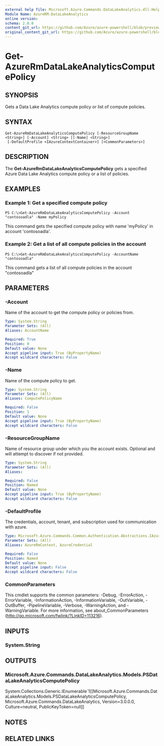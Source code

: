 ```yaml
---
external help file: Microsoft.Azure.Commands.DataLakeAnalytics.dll-Help.xml
Module Name: AzureRM.DataLakeAnalytics
online version:
schema: 2.0.0
content_git_url: https://github.com/Azure/azure-powershell/blob/preview/src/ResourceManager/DataLakeAnalytics/Commands.DataLakeAnalytics/help/Get-AzureRmDataLakeAnalyticsComputePolicy.md
original_content_git_url: https://github.com/Azure/azure-powershell/blob/preview/src/ResourceManager/DataLakeAnalytics/Commands.DataLakeAnalytics/help/Get-AzureRmDataLakeAnalyticsComputePolicy.md
---
```


# Get-AzureRmDataLakeAnalyticsComputePolicy

## SYNOPSIS
Gets a Data Lake Analytics compute policy or list of compute policies.

## SYNTAX

```
Get-AzureRmDataLakeAnalyticsComputePolicy [-ResourceGroupName <String>] [-Account] <String> [[-Name] <String>]
 [-DefaultProfile <IAzureContextContainer>] [<CommonParameters>]
```

## DESCRIPTION
The **Get-AzureRmDataLakeAnalyticsComputePolicy** gets a specified Azure Data Lake Analytics compute policy or a list of policies.

## EXAMPLES

### Example 1: Get a specified compute policy
```
PS C:\>Get-AzureRmDataLakeAnalyticsComputePolicy -Account "contosoadla" -Name myPolicy
```

This command gets the specified compute policy with name 'myPolicy' in account 'contosoadla'.

### Example 2: Get a list of all compute policies in the account
```
PS C:\>Get-AzureRmDataLakeAnalyticsComputePolicy -AccountName "contosoadla"
```

This command gets a list of all compute policies in the account "contosoadla"

## PARAMETERS

### -Account
Name of the account to get the compute policy or policies from.

```yaml
Type: System.String
Parameter Sets: (All)
Aliases: AccountName

Required: True
Position: 0
Default value: None
Accept pipeline input: True (ByPropertyName)
Accept wildcard characters: False
```

### -Name
Name of the compute policy to get.

```yaml
Type: System.String
Parameter Sets: (All)
Aliases: ComputePolicyName

Required: False
Position: 1
Default value: None
Accept pipeline input: True (ByPropertyName)
Accept wildcard characters: False
```

### -ResourceGroupName
Name of resource group under which you the account exists.
Optional and will attempt to discover if not provided.

```yaml
Type: System.String
Parameter Sets: (All)
Aliases: 

Required: False
Position: Named
Default value: None
Accept pipeline input: True (ByPropertyName)
Accept wildcard characters: False
```

### -DefaultProfile
The credentials, account, tenant, and subscription used for communication with azure.

```yaml
Type: Microsoft.Azure.Commands.Common.Authentication.Abstractions.IAzureContextContainer
Parameter Sets: (All)
Aliases: AzureRmContext, AzureCredential

Required: False
Position: Named
Default value: None
Accept pipeline input: False
Accept wildcard characters: False
```

### CommonParameters
This cmdlet supports the common parameters: -Debug, -ErrorAction, -ErrorVariable, -InformationAction, -InformationVariable, -OutVariable, -OutBuffer, -PipelineVariable, -Verbose, -WarningAction, and -WarningVariable. For more information, see about_CommonParameters (<http://go.microsoft.com/fwlink/?LinkID=113216>).

## INPUTS

### System.String

## OUTPUTS

### Microsoft.Azure.Commands.DataLakeAnalytics.Models.PSDataLakeAnalyticsComputePolicy
System.Collections.Generic.IEnumerable`1[[Microsoft.Azure.Commands.DataLakeAnalytics.Models.PSDataLakeAnalyticsComputePolicy, Microsoft.Azure.Commands.DataLakeAnalytics, Version=3.0.0.0, Culture=neutral, PublicKeyToken=null]]

## NOTES

## RELATED LINKS

